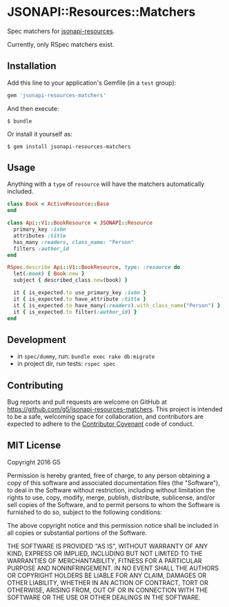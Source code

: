 # JSONAPI::Resources::Matchers

Spec matchers for [jsonapi-resources](https://github.com/cerebris/jsonapi-resources).

Currently, only RSpec matchers exist.

## Installation

Add this line to your application's Gemfile (in a `test` group):

```ruby
gem 'jsonapi-resources-matchers'
```

And then execute:

    $ bundle

Or install it yourself as:

    $ gem install jsonapi-resources-matchers

## Usage

Anything with a `type` of `resource` will have the matchers automatically included.

```ruby
class Book < ActiveResource::Base
end

class Api::V1::BookResource < JSONAPI::Resource
  primary_key :isbn
  attributes :title
  has_many :readers, class_name: "Person"
  filters :author_id
end

RSpec.describe Api::V1::BookResource, type: :resource do
  let(:book) { Book.new }
  subject { described_class.new(book) }

  it { is_expected.to use_primary_key :isbn }
  it { is_expected.to have_attribute :title }
  it { is_expected.to have_many(:readers).with_class_name("Person") }
  it { is_expected.to filter(:author_id) }
end
```

## Development

- in `spec/dummy`, run: `bundle exec rake db:migrate`
- in project dir, run tests: `rspec spec`

## Contributing

Bug reports and pull requests are welcome on GitHub at https://github.com/g5/jsonapi-resources-matchers. This project is intended to be a safe, welcoming space for collaboration, and contributors are expected to adhere to the [Contributor Covenant](http://contributor-covenant.org/) code of conduct.

## MIT License

Copyright 2016 G5

Permission is hereby granted, free of charge, to any person obtaining a copy of this software and associated documentation files (the "Software"), to deal in the Software without restriction, including without limitation the rights to use, copy, modify, merge, publish, distribute, sublicense, and/or sell copies of the Software, and to permit persons to whom the Software is furnished to do so, subject to the following conditions:

The above copyright notice and this permission notice shall be included in all copies or substantial portions of the Software.

THE SOFTWARE IS PROVIDED "AS IS", WITHOUT WARRANTY OF ANY KIND, EXPRESS OR IMPLIED, INCLUDING BUT NOT LIMITED TO THE WARRANTIES OF MERCHANTABILITY, FITNESS FOR A PARTICULAR PURPOSE AND NONINFRINGEMENT. IN NO EVENT SHALL THE AUTHORS OR COPYRIGHT HOLDERS BE LIABLE FOR ANY CLAIM, DAMAGES OR OTHER LIABILITY, WHETHER IN AN ACTION OF CONTRACT, TORT OR OTHERWISE, ARISING FROM, OUT OF OR IN CONNECTION WITH THE SOFTWARE OR THE USE OR OTHER DEALINGS IN THE SOFTWARE.
